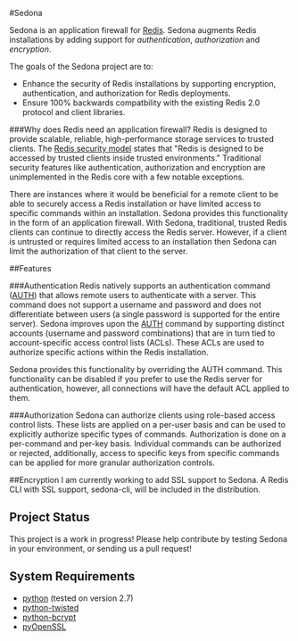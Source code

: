 #Sedona

Sedona is an application firewall for [Redis](http://redis.io). Sedona augments Redis installations by adding support for *authentication*, *authorization* and *encryption*.

The goals of the Sedona project are to:

* Enhance the security of Redis installations by supporting encryption, authentication, and authorization for Redis deployments.
* Ensure 100% backwards compatbility with the existing Redis 2.0 protocol and client libraries.

###Why does Redis need an application firewall?
Redis is designed to provide scalable, reliable, high-performance storage services to trusted clients. The [Redis security model](http://redis.io/topics/security) states that "Redis is designed to be accessed by trusted clients inside trusted environments." Traditional security features like authentication, authorization and encryption are unimplemented in the Redis core with a few notable exceptions.

There are instances where it would be beneficial for a remote client to be able to securely access a Redis installation or have limited access to specific commands within an installation. Sedona provides this functionality in the form of an application firewall. With Sedona, traditional, trusted Redis clients can continue to directly access the Redis server. However, if a client is untrusted or requires limited access to an installation then Sedona can limit the authorization of that client to the server.

##Features

###Authentication
Redis natively supports an authentication command \([AUTH](http://redis.io/commands/auth)\) that allows remote users to authenticate with a server. This command does not support a username and password and does not differentiate between users (a single password is supported for the entire server). Sedona improves upon the [AUTH](http://redis.io/commands/auth) command by supporting distinct accounts (username and password combinations) that are in turn tied to account-specific access control lists (ACLs). These ACLs are used to authorize specific actions within the Redis installation.

Sedona provides this functionality by overriding the AUTH command. This functionality can be disabled if you prefer to use the Redis server for authentication, however, all connections will have the default ACL applied to them.

###Authorization
Sedona can authorize clients using role-based access control lists. These lists are applied on a per-user basis and can be used to explicitly authorize specific types of commands. Authorization is done on a per-command and per-key basis. Individual commands can be authorized or rejected, additionally, access to specific keys from specific commands can be applied for more granular authorization controls.

##Encryption
I am currently working to add SSL support to Sedona. A Redis CLI with SSL support, sedona-cli, will be included in the distribution.

## Project Status

This project is a work in progress! Please help contribute by testing Sedona in your environment, or sending us a pull request!

## System Requirements

* [python](http://www.python.org) (tested on version 2.7)
* [python-twisted](https://pypi.python.org/pypi/Twisted)
* [python-bcrypt](http://www.mindrot.org/projects/py-bcrypt/)
* [pyOpenSSL](https://pypi.python.org/pypi/pyOpenSSL)